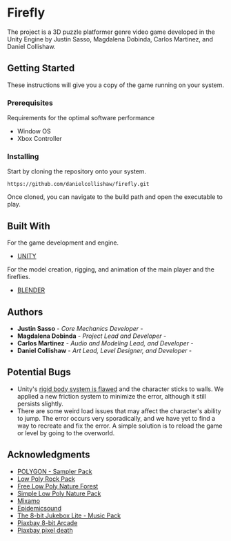 # Firefly

The project is a 3D puzzle platformer genre video game developed in the Unity Engine by Justin Sasso, Magdalena Dobinda, Carlos Martinez, and Daniel Collishaw.

## Getting Started

These instructions will give you a copy of the game running on your system.

### Prerequisites

Requirements for the optimal software performance
- Window OS
- Xbox Controller

### Installing

Start by cloning the repository onto your system.
```
https://github.com/danielcollishaw/firefly.git
```
Once cloned, you can navigate to the build path and open the executable to play.

## Built With

For the game development and engine.
- [UNITY](https://unity.com/)

For the model creation, rigging, and animation of the main player and the fireflies.
- [BLENDER](https://www.blender.org/)

## Authors

  - **Justin Sasso** - *Core Mechanics Developer* -
  - **Magdalena Dobinda** - *Project Lead and Developer* -
  - **Carlos Martinez** - *Audio and Modeling Lead, and Developer* -
  - **Daniel Collishaw** - *Art Lead, Level Designer, and Developer* -
  
## Potential Bugs
  
  - Unity's [rigid body system is flawed](https://forum.unity.com/threads/beating-dead-horse-rigidbodies-sticking-to-walls.335406/) and the character sticks to walls.     We applied a new friction system to minimize the error, although it still persists slightly.
  - There are some weird load issues that may affect the character's ability to jump. The error occurs very sporadically, and we have yet to find a way to recreate and       fix the error. A simple solution is to reload the game or level by going to the overworld.

## Acknowledgments

  - [POLYGON - Sampler Pack](https://assetstore.unity.com/packages/3d/environments/polygon-sampler-pack-207048)
  - [Low Poly Rock Pack](https://assetstore.unity.com/packages/3d/environments/low-poly-rock-pack-57874)
  - [Free Low Poly Nature Forest](https://assetstore.unity.com/packages/3d/environments/landscapes/free-low-poly-nature-forest-205742)
  - [Simple Low Poly Nature Pack](https://assetstore.unity.com/packages/3d/environments/landscapes/simple-low-poly-nature-pack-157552)
  - [Mixamo](https://www.mixamo.com/#/)
  - [Epidemicsound](https://www.epidemicsound.com)
  - [The 8-bit Jukebox Lite - Music Pack](https://assetstore.unity.com/packages/audio/music/electronic/the-8-bit-jukebox-lite-music-pack-70436)
  - [Piaxbay 8-bit Arcade](https://pixabay.com/music/video-games-8-bit-arcade-138828/)
  - [Piaxbay pixel death](https://pixabay.com/sound-effects/pixel-death-66829/)
